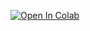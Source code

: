[![Open In Colab](https://colab.research.google.com/assets/colab-badge.svg)](https://colab.research.google.com/github/Azarodnyuk/MLatURL2021/blob/main/day%204/07-python-Titanic.ipynb)
